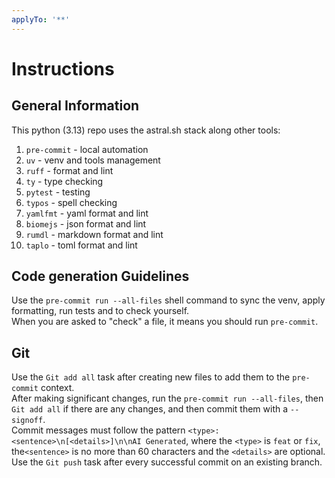 ```yaml
---
applyTo: '**'
---
```


# Instructions

## General Information

This python (3.13) repo uses the astral.sh stack along other tools:
1. `pre-commit` - local automation
2. `uv` - venv and tools management
3. `ruff` - format and lint
4. `ty` - type checking
5. `pytest` - testing
6. `typos` - spell checking
7. `yamlfmt` - yaml format and lint
8. `biomejs` - json format and lint
9. `rumdl` - markdown format and lint
10. `taplo` - toml format and lint

## Code generation Guidelines

Use the `pre-commit run --all-files` shell command to sync the venv,
apply formatting, run tests and to check yourself.  
When you are asked to "check" a file, it means you should run `pre-commit`.

## Git

Use the `Git add all` task after creating new files to add them to the
`pre-commit` context.  
After making significant changes, run the `pre-commit run --all-files`,
then `Git add all` if there are any changes, and then commit them with
a `--signoff`.  
Commit messages must follow the pattern
`<type>: <sentence>\n[<details>]\n\nAI Generated`,
where the `<type>` is `feat` or `fix`, the`<sentence>` is no more than 60
characters and the `<details>` are optional.  
Use the `Git push` task after every successful commit on an existing branch.
